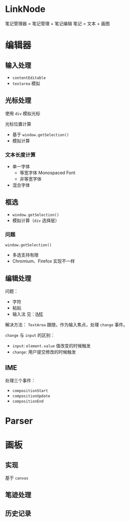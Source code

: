 # LinkNode
笔记管理器 = 笔记管理 + 笔记编辑
笔记 = 文本 + 画图

# 编辑器

## 输入处理
- `contentEditable`
- `textarea` 模拟


## 光标处理

使用 `div` 模拟光标

光标位置计算
- 基于 `window.getSelection()`
- 模拟计算


### 文本长度计算
- 单一字体
  - 等宽字体 Monospaced Font
  - 非等宽字体
- 混合字体

## 框选
- `window.getSelection()`
- 模拟计算（`div` 选择层）


### 问题
`window.getSelection()`
- 多选支持有限
- Chromium、Firefox 实现不一样

## 编辑处理
问题：
- 字符
- 粘贴
- 输入法 见：[IME](#IME)

解决方法：
`TextArea` 跟随，作为输入焦点，处理 `change` 事件。

`change` 与 `input` 的区别：
- `input`: `element.value` 值改变的时候触发
- `change`: 用户提交修改的时候触发

## IME
处理三个事件：
- `compositionStart`
- `compositionUpdate`
- `compositionEnd`


# Parser



# 画板

## 实现
基于 `canvas`

## 笔迹处理

## 历史记录
